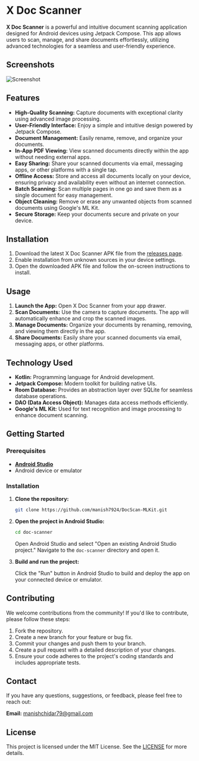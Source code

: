 # X Doc Scanner

**X Doc Scanner** is a powerful and intuitive document scanning application designed for Android devices using Jetpack Compose. This app allows users to scan, manage, and share documents effortlessly, utilizing advanced technologies for a seamless and user-friendly experience.

## Screenshots

![Screenshot](https://raw.githubusercontent.com/manish7924/DocScan-MLKit/master/xdocscan_img.jpg)

## Features

- **High-Quality Scanning:** Capture documents with exceptional clarity using advanced image processing.
- **User-Friendly Interface:** Enjoy a simple and intuitive design powered by Jetpack Compose.
- **Document Management:** Easily rename, remove, and organize your documents.
- **In-App PDF Viewing:** View scanned documents directly within the app without needing external apps.
- **Easy Sharing:** Share your scanned documents via email, messaging apps, or other platforms with a single tap.
- **Offline Access:** Store and access all documents locally on your device, ensuring privacy and availability even without an internet connection.
- **Batch Scanning:** Scan multiple pages in one go and save them as a single document for easy management.
- **Object Cleaning:** Remove or erase any unwanted objects from scanned documents using Google's ML Kit.
- **Secure Storage:** Keep your documents secure and private on your device.

## Installation

1. Download the latest X Doc Scanner APK file from the [releases page](https://github.com/manish7924/DocScan-MLKit/releases).
2. Enable installation from unknown sources in your device settings.
3. Open the downloaded APK file and follow the on-screen instructions to install.

## Usage

1. **Launch the App:** Open X Doc Scanner from your app drawer.
2. **Scan Documents:** Use the camera to capture documents. The app will automatically enhance and crop the scanned images.
3. **Manage Documents:** Organize your documents by renaming, removing, and viewing them directly in the app.
4. **Share Documents:** Easily share your scanned documents via email, messaging apps, or other platforms.

## Technology Used

- **Kotlin:** Programming language for Android development.
- **Jetpack Compose:** Modern toolkit for building native UIs.
- **Room Database:** Provides an abstraction layer over SQLite for seamless database operations.
- **DAO (Data Access Object):** Manages data access methods efficiently.
- **Google's ML Kit:** Used for text recognition and image processing to enhance document scanning.

## Getting Started

### Prerequisites

- [**Android Studio**](https://developer.android.com/studio/)
- Android device or emulator

### Installation

1. **Clone the repository:**

   ```sh
   git clone https://github.com/manish7924/DocScan-MLKit.git
   ```

2. **Open the project in Android Studio:**

   ```sh
   cd doc-scanner
   ```

   Open Android Studio and select "Open an existing Android Studio project." Navigate to the `doc-scanner` directory and open it.

3. **Build and run the project:**

   Click the "Run" button in Android Studio to build and deploy the app on your connected device or emulator.

## Contributing

We welcome contributions from the community! If you'd like to contribute, please follow these steps:

1. Fork the repository.
2. Create a new branch for your feature or bug fix.
3. Commit your changes and push them to your branch.
4. Create a pull request with a detailed description of your changes.
5. Ensure your code adheres to the project's coding standards and includes appropriate tests.

## Contact

If you have any questions, suggestions, or feedback, please feel free to reach out:

**Email:** manishchidar79@gmail.com

## License

This project is licensed under the MIT License. See the [LICENSE](https://github.com/manish7924/DocScan-MLKit/blob/main/LICENSE) for more details.

